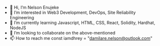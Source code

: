 - 👋 Hi, I’m Nelson Enujeke
- 👀 I’m interested in Web3 Development, DevOps, Site Reliability Engineering
- 🌱 I’m currently learning Javascript, HTML, CSS, React, Solidity, Hardhat, NodeJS
- 💞️ I’m looking to collaborate on the above-mentioned
- 📫 How to reach me const iamdhrey = "damilare.nelson@outlook.com"
<!---
iamdhrey/iamdhrey is a ✨ special ✨ repository because its `README.md` (this file) appears on your GitHub profile.
You can click the Preview link to take a look at your changes.
--->
